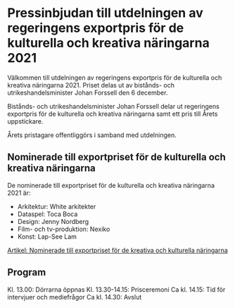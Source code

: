 # Pressinbjudan till utdelningen av regeringens exportpris för de kulturella och kreativa näringarna 2021

Välkommen till utdelningen av regeringens exportpris för de kulturella och kreativa näringarna 2021. Priset delas ut av bistånds- och utrikeshandelsminister Johan Forssell den 6 december.


Bistånds- och utrikeshandelsminister Johan Forssell delar ut regeringens exportpris för de kulturella och kreativa näringarna samt ett pris till Årets uppstickare.

Årets pristagare offentliggörs i samband med utdelningen.

## Nominerade till exportpriset för de kulturella och kreativa näringarna

De nominerade till exportpriset för de kulturella och kreativa näringarna 2021 är:

* Arkitektur: White arkitekter
* Dataspel: Toca Boca
* Design: Jenny Nordberg
* Film- och tv-produktion: Nexiko
* Konst: Lap-See Lam

[Artikel: Nominerade till exportpriset för de kreativa och kulturella näringarna](/artiklar/2022/11/nomineringar-till-regeringens-exportpris-for-de-kulturella-och-kreativa-naringarna-2021/ "Artikel: Nomineringar till regeringens exportpris för de kulturella och kreativa näringarna 2021")

## Program

Kl. 13.00: Dörrarna öppnas
Kl. 13.30-14.15: Prisceremoni
Ca kl. 14.15: Tid för intervjuer och mediefrågor
Ca kl. 14.30: Avslut
